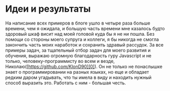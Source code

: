 # Идеи и результаты

На написание всех примеров в блоге ушло в четыре раза больше времени, чем я ожидала, и большую часть времени мне казалось будто здоровый шкаф висит над моей головой куда бы я не ни пошла. Без помощи со стороны моего супруга и коллеги, я бы никогда не смогла закончить часть моих наработок и сохранить здравый рассудок. За все примеры задач, за тщательный отбор задач для моего развития и обучения, выражаю огромную благодарность гуру Javascript и не только, человеку-программисту во всем и везде, Николаю([https://github.com/KlonD90][0]). Он не только не понаслышке знает о программировании на разных языках, но еще и обладает редким даром угадывать, что ты имела в виду и находить нужный способ выразить это. Работать с ним - большая честь.


[0]: https://github.com/KlonD90